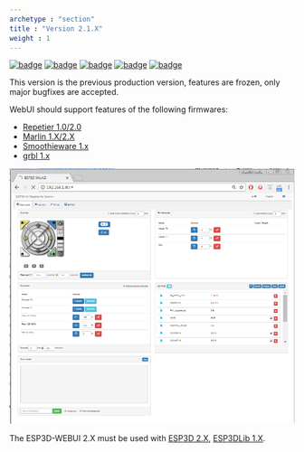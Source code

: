 ```yaml
---
archetype : "section"
title : "Version 2.1.X"
weight : 1
---
```


[![badge](https://img.shields.io/badge/ESP3D_WEBUI-2.X-green?style=plastic&logo=github)](https://github.com/luc-github/ESP3D-WEBUI/tree/2.1)
[![badge](https://img.shields.io/github/release/luc-github/ESP3D-WEBUI.svg?style=plastic)](https://github.com/luc-github/ESP3D-WEBUI/releases/tag/v2.1.1)
[![badge](https://img.shields.io/github/commit-activity/y/luc-github/ESP3D-WEBUI/2.1?style=plastic)](https://github.com/luc-github/ESP3D-WEBUI/tree/2.1)
[![badge](https://img.shields.io/github/last-commit/luc-github/ESP3D-WEBUI/2.1?style=plastic)](https://github.com/luc-github/ESP3D-WEBUI/tree/2.1.x)
[![badge](https://img.shields.io/discord/752822148795596940?color=blue&label=discord-esp3d&logo=discord)](https://discord.gg/Z4ujTwE)

This version is the previous production version, features are frozen, only major bugfixes are accepted.

WebUI should support features of the following firmwares:   

* [Repetier 1.0/2.0](https://www.repetier.com/documentation/repetier-firmware/)
* [Marlin 1.X/2.X](https://marlinfw.org/)
* [Smoothieware 1.x](https://smoothieware.org/)
* [grbl 1.x](https://github.com/gnea/grbl) 

![image](showcase/full.png)


The ESP3D-WEBUI 2.X must be used with [ESP3D 2.X](/ESP3D/Version_2.X), [ESP3DLib 1.X](/ESP3DLib/Version_1.x/).
